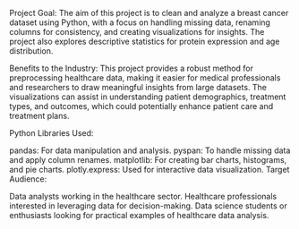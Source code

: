 Project Goal:
The aim of this project is to clean and analyze a breast cancer dataset using Python, with a focus on handling missing data, renaming columns for consistency, and creating visualizations for insights. The project also explores descriptive statistics for protein expression and age distribution.

Benefits to the Industry:
This project provides a robust method for preprocessing healthcare data, making it easier for medical professionals and researchers to draw meaningful insights from large datasets. The visualizations can assist in understanding patient demographics, treatment types, and outcomes, which could potentially enhance patient care and treatment plans.

Python Libraries Used:

pandas: For data manipulation and analysis.
pyspan: To handle missing data and apply column renames.
matplotlib: For creating bar charts, histograms, and pie charts.
plotly.express: Used for interactive data visualization.
Target Audience:

Data analysts working in the healthcare sector.
Healthcare professionals interested in leveraging data for decision-making.
Data science students or enthusiasts looking for practical examples of healthcare data analysis.
